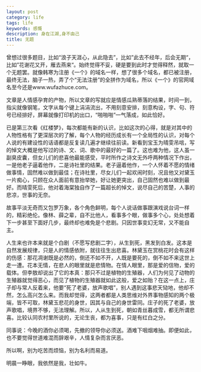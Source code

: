 ```yaml
---
layout: post
category: life
tags: life
keywords: 感慨
description: 身在江湖,身不由己
title: 无题
---
```


曾想过很多题目，比如“浪子天涯心，从此隐去”，比如”此去不经年，后会无期“，比如”花谢花又开，雁去燕来“。始终觉得不妥，硬是要到此时才觉得释然，就取一个无题罢。就像韩寒为注册《一个》的域名一样，想了很多个域名，都已被注册，最终无法，脑子一热，弄了个“无法注册”的全拼作为域名，所以《一个》的官网域名至今还是www.wufazhuce.com。
  
文章是人情感孕育的产物，所以文章的写就应是情感瓜熟蒂落的结果，时间一到，指尖就像钢笔，文字从每个键上涓涓流出，不用刻意安排，刻意构设，字、句、符号已经排好，屏幕就像打印机的出口，“啪啪啪”一气落成，如此恰好。
  
已是第三次看《红楼梦》，每次都能有新的认识，比如这次的心得，就是对其中的人物性格有了更深层次的了解，每个人物的经历成长有一个全局性的认识，对每个人说的有建设性的话语都是反复读几遍才继续往前读。新看到宝玉为晴雯吊唁，写的悼文大概是他写过的诗、文、词、歌中的最好的一篇了。这也难为他，这人虽一副臭皮囊，但女儿们的悲喜他最能感受，平时所作之诗文无外呼两种情况下作出，一是他老子逼着他作，二是诗社里的结果。老子逼着他作，一个人怀着不愿的情绪做事情，固然难以做到最佳；在诗社里，尽女儿们一起欢闹时刻，况且他又对黛玉一片痴心，只顾在众人面前有意抬举她，好让她更突出，自己固然也难以做到最好。而晴雯死后，他对着海棠独自作了一篇超长的悼文，说尽自己的苦楚，人事的悲凉，世事的无奈。
  
故事平淡无奇而又包罗万象，各个角色鲜明，每个人说话做事跟演戏说台词一样的，精彩绝伦。像林、薛之辈，自不比他人，看事多个眼，做事多个心，处处想着下一步甚至下面好几步，最终却也难免是个悲剧。只因世事变幻无常，又不能自主。
  
人生来也许本来就是个白剧（不愿写悲剧二字），从生到死，黑发到白发。这本是自然发展规律，只是人的情感依附，就往往生出悲喜。林黛玉在赏桃花时会有这样的伤感：那花凋谢既是必然的，倒还不如不开，人既是要死的，倒不如不来这世上走一遭。花本无情，在悲人的眼里就是悲情物。在情人眼里，那是爱的信物，爱的载体。但李敖却说出了它的本真：那只不过是植物的生殖器，人们为何见了动物的生殖器就觉得恶心，而见了植物的生殖器就如此这般，爱之如贻？在这一点上，庄子却与常人反着来，他要“死了老婆，放声歌唱”，别人遇到这事悲天恸地，他却不然，怎么高兴怎么来。而我却觉得，这两者都是人类思维对外界事物感知的两个极端，皆不可取，林黛玉悲花的身世，因其与自己的身世雷同。庄子的死了老婆，放声歌唱，境界不够，无法理解。所以，人从生到死，朝如青丝暮成雪，都无所谓悲喜。比较认同农村里所说的，无论生丧，都为喜事，只是有红白之分。
  
同事说：今晚的酒你必须喝，先撤的领导你必须送。酒难下咽烟难抽。即便如此，也不要觉得世道难混而辞艰辛，人情复杂而言厌恶。
  
所以啊，别为吃苦而烦恼，别为名利而易道。 
  
明晨一睁眼，我依然是我，壮如牛。
